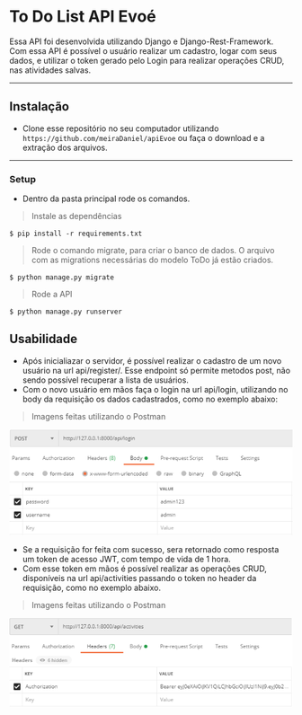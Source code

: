 # To Do List API Evoé

Essa API foi desenvolvida utilizando Django e Django-Rest-Framework. Com essa API é possível o usuário realizar um cadastro, logar com seus dados, e utilizar o token gerado pelo Login para realizar operações CRUD, nas atividades salvas.

---

## Instalação

- Clone esse repositório no seu computador utilizando `https://github.com/meiraDaniel/apiEvoe` ou faça o download e a extração dos arquivos.

---

### Setup

- Dentro da pasta principal rode os comandos.

> Instale as dependências

```shell
$ pip install -r requirements.txt
```

> Rode o comando migrate, para criar o banco de dados. O arquivo com as migrations necessárias do modelo ToDo já estão criados.

```shell
$ python manage.py migrate
```

> Rode a API

```shell
$ python manage.py runserver
```

## Usabilidade

- Após inicialiazar o servidor, é possível realizar o cadastro de um novo usuário na url api/register/. Esse endpoint só permite metodos post, não sendo possível recuperar a lista de usuários.
- Com o novo usuário em mãos faça o login na url api/login, utilizando no body da requisição os dados cadastrados, como no exemplo abaixo:

> Imagens feitas utilizando o Postman

![alt text](https://github.com/meiraDaniel/apiEvoe/blob/master/imgs/Login.png?raw=true)


- Se a requisição for feita com sucesso, sera retornado como resposta um token de acesso JWT, com tempo de vida de 1 hora.
- Com esse token em mãos é possível realizar as operações CRUD, disponíveis na url api/activities passando o token no header da requisição, como no exemplo abaixo.

> Imagens feitas utilizando o Postman

![alt text](https://github.com/meiraDaniel/apiEvoe/blob/master/imgs/HeaderToken.png?raw=true)

